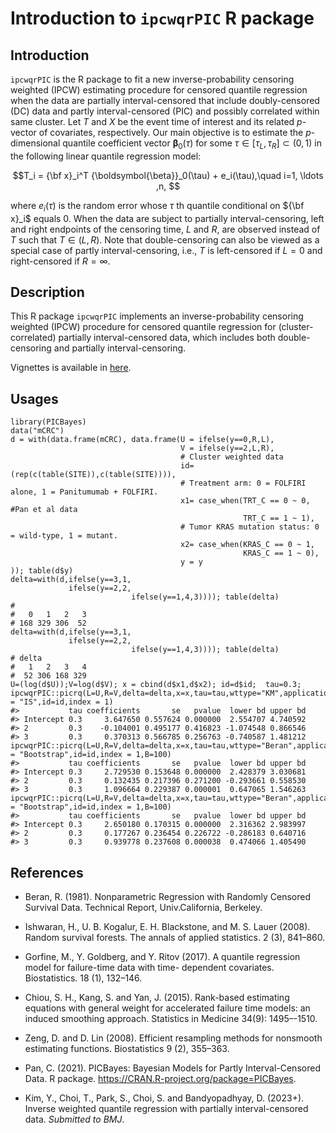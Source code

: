 # Introduction to `ipcwqrPIC` R package


## Introduction
`ipcwqrPIC` is the R package to fit a new inverse-probability censoring weighted (IPCW) estimating procedure for censored quantile regression when the data are partially interval-censored that include doubly-censored (DC) data and partly interval-censored (PIC) and possibly correlated within same cluster.
Let $T$ and $X$ be the event time of interest and its related $p$-vector of covariates, respectively.
Our main objective is to estimate 
the $p$-dimensional quantile coefficient vector ${\boldsymbol{\beta}}_0(\tau)$
for some $\tau \in[\tau_L,\tau_R]\subset (0, 1)$ 
in the following linear quantile regression model:

$$T_i = {\bf x}_i^T {\boldsymbol{\beta}}_0(\tau) + e_i(\tau),\quad i=1, \ldots ,n, $$

where $e_i(\tau)$ is the random error 
whose $\tau$ th quantile conditional on 
${\bf x}_i$ equals 0. 
When the data are subject to partially interval-censoring, 
left and right endpoints of the censoring time, $L$ and $R$,
are observed instead of $T$ such that $T\in(L,R)$.
Note that double-censoring  can also  be viewed as 
a special case of partly interval-censoring, 
i.e., $T$ is left-censored if $L=0$ and right-censored if $R=\infty$. 


## Description
This R package `ipcwqrPIC` implements an inverse-probability censoring weighted (IPCW) procedure for censored quantile regression for (cluster-correlated) partially interval-censored data, which includes both double-censoring and partially interval-censoring.

Vignettes is available in [here](http://htmlpreview.github.io/?https://github.com/YejiStat/ipcwqrPIC/blob/main/vignettes/ipcwqrPIC.html).


## Usages 
```{r message=FALSE, warning=FALSE}
library(PICBayes)
data("mCRC")
d = with(data.frame(mCRC), data.frame(U = ifelse(y==0,R,L),
                                      V = ifelse(y==2,L,R),
                                      # Cluster weighted data
                                      id=(rep(c(table(SITE)),c(table(SITE)))),
                                      # Treatment arm: 0 = FOLFIRI alone, 1 = Panitumumab + FOLFIRI.
                                      x1= case_when(TRT_C == 0 ~ 0, #Pan et al data
                                                    TRT_C == 1 ~ 1),
                                      # Tumor KRAS mutation status: 0 = wild-type, 1 = mutant.
                                      x2= case_when(KRAS_C == 0 ~ 1,
                                                    KRAS_C == 1 ~ 0),
                                      y = y
)); table(d$y)
delta=with(d,ifelse(y==3,1,
             ifelse(y==2,2,
                           ifelse(y==1,4,3)))); table(delta)
#
#   0   1   2   3 
# 168 329 306  52
delta=with(d,ifelse(y==3,1,
             ifelse(y==2,2,
                           ifelse(y==1,4,3)))); table(delta)
# delta
#   1   2   3   4 
#  52 306 168 329
U=(log(d$U));V=log(d$V); x = cbind(d$x1,d$x2); id=d$id;  tau=0.3;
ipcwqrPIC::picrq(L=U,R=V,delta=delta,x=x,tau=tau,wttype="KM",application=TRUE,var.estimation = "IS",id=id,index = 1)
#>           tau coefficients       se   pvalue  lower bd upper bd
#> Intercept 0.3     3.647650 0.557624 0.000000  2.554707 4.740592
#> 2         0.3    -0.104001 0.495177 0.416823 -1.074548 0.866546
#> 3         0.3     0.370313 0.566785 0.256763 -0.740587 1.481212
ipcwqrPIC::picrq(L=U,R=V,delta=delta,x=x,tau=tau,wttype="Beran",application=TRUE,hlimit=0.1,var.estimation = "Bootstrap",id=id,index = 1,B=100)
#>           tau coefficients       se   pvalue  lower bd upper bd
#> Intercept 0.3     2.729530 0.153648 0.000000  2.428379 3.030681
#> 2         0.3     0.132435 0.217396 0.271200 -0.293661 0.558530
#> 3         0.3     1.096664 0.229387 0.000001  0.647065 1.546263
ipcwqrPIC::picrq(L=U,R=V,delta=delta,x=x,tau=tau,wttype="Beran",application=TRUE,estimatio="DR",hlimit=0.1,var.estimation = "Bootstrap",id=id,index = 1,B=100)
#>           tau coefficients       se   pvalue  lower bd upper bd
#> Intercept 0.3     2.650180 0.170315 0.000000  2.316362 2.983997
#> 2         0.3     0.177267 0.236454 0.226722 -0.286183 0.640716
#> 3         0.3     0.939778 0.237608 0.000038  0.474066 1.405490
```


## References


* Beran, R. (1981). Nonparametric Regression with Randomly Censored Survival Data. Technical Report, Univ.California, Berkeley.

* Ishwaran, H., U. B. Kogalur, E. H. Blackstone, and M. S. Lauer (2008). Random survival forests. The annals of applied statistics. 2 (3), 841–860.

* Gorfine, M., Y. Goldberg, and Y. Ritov (2017). A quantile regression model for failure-time data with time-
dependent covariates. Biostatistics. 18 (1), 132–146.

* Chiou, S. H., Kang, S. and Yan, J. (2015). Rank-based estimating equations with general weight for accelerated failure time models: an induced smoothing approach. Statistics in Medicine 34(9): 1495–-1510.

* Zeng, D. and D. Lin (2008). Efficient resampling methods for nonsmooth estimating functions. Biostatistics 9 (2), 355–363.

* Pan, C. (2021). 
PICBayes: Bayesian Models for Partly Interval-Censored Data. R package. 
https://CRAN.R-project.org/package=PICBayes.

* Kim, Y., Choi, T., Park, S., Choi, S. and Bandyopadhyay, D. (2023+). 
Inverse weighted quantile regression with partially interval-censored data.
*Submitted to BMJ*.
